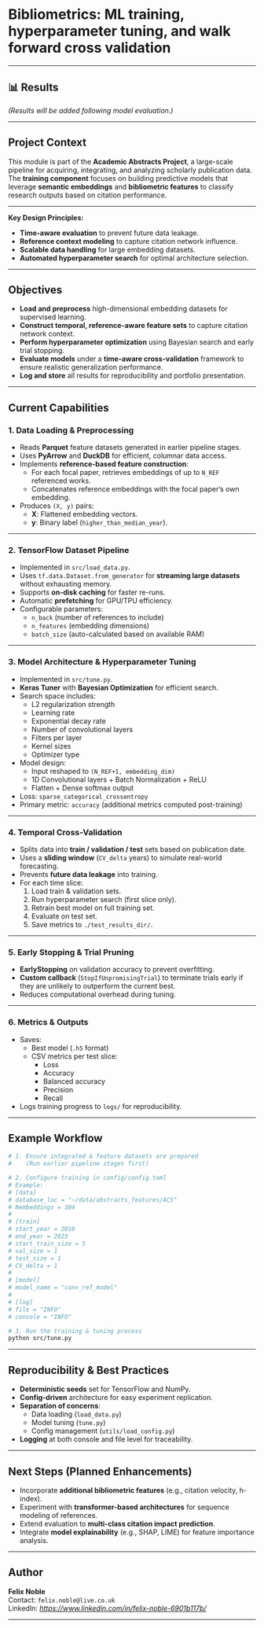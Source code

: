 # Bibliometrics: ML training, hyperparameter tuning, and walk forward cross validation

---

## 📊 Results
<!-- 
Insert key performance visualizations here (e.g., accuracy curves, PR curves, confusion matrices).
Example:
![Validation Accuracy Over Time](./results/val_accuracy.png)
![Precision-Recall Curve](./results/precision_recall.png)
-->
*(Results will be added following model evaluation.)*

---

## Project Context
This module is part of the **Academic Abstracts Project**, a large-scale pipeline for acquiring, integrating, and analyzing scholarly publication data.  
The **training component** focuses on building predictive models that leverage **semantic embeddings** and **bibliometric features** to classify research outputs based on citation performance.

---

**Key Design Principles:**
- **Time-aware evaluation** to prevent future data leakage.
- **Reference context modeling** to capture citation network influence.
- **Scalable data handling** for large embedding datasets.
- **Automated hyperparameter search** for optimal architecture selection.

---

## Objectives
- **Load and preprocess** high-dimensional embedding datasets for supervised learning.
- **Construct temporal, reference-aware feature sets** to capture citation network context.
- **Perform hyperparameter optimization** using Bayesian search and early trial stopping.
- **Evaluate models** under a **time-aware cross-validation** framework to ensure realistic generalization performance.
- **Log and store** all results for reproducibility and portfolio presentation.

---

## Current Capabilities

### 1. Data Loading & Preprocessing
- Reads **Parquet** feature datasets generated in earlier pipeline stages.
- Uses **PyArrow** and **DuckDB** for efficient, columnar data access.
- Implements **reference-based feature construction**:
  - For each focal paper, retrieves embeddings of up to `N_REF` referenced works.
  - Concatenates reference embeddings with the focal paper’s own embedding.
- Produces `(X, y)` pairs:
  - **X**: Flattened embedding vectors.
  - **y**: Binary label (`higher_than_median_year`).

---

### 2. TensorFlow Dataset Pipeline
- Implemented in `src/load_data.py`.
- Uses `tf.data.Dataset.from_generator` for **streaming large datasets** without exhausting memory.
- Supports **on-disk caching** for faster re-runs.
- Automatic **prefetching** for GPU/TPU efficiency.
- Configurable parameters:
  - `n_back` (number of references to include)
  - `n_features` (embedding dimensions)
  - `batch_size` (auto-calculated based on available RAM)

---

### 3. Model Architecture & Hyperparameter Tuning
- Implemented in `src/tune.py`.
- **Keras Tuner** with **Bayesian Optimization** for efficient search.
- Search space includes:
  - L2 regularization strength
  - Learning rate
  - Exponential decay rate
  - Number of convolutional layers
  - Filters per layer
  - Kernel sizes
  - Optimizer type
- Model design:
  - Input reshaped to `(N_REF+1, embedding_dim)`
  - 1D Convolutional layers + Batch Normalization + ReLU
  - Flatten + Dense softmax output
- Loss: `sparse_categorical_crossentropy`
- Primary metric: `accuracy` (additional metrics computed post-training)

---

### 4. Temporal Cross-Validation
- Splits data into **train / validation / test** sets based on publication date.
- Uses a **sliding window** (`CV_delta` years) to simulate real-world forecasting.
- Prevents **future data leakage** into training.
- For each time slice:
  1. Load train & validation sets.
  2. Run hyperparameter search (first slice only).
  3. Retrain best model on full training set.
  4. Evaluate on test set.
  5. Save metrics to `./test_results_dir/`.

---

### 5. Early Stopping & Trial Pruning
- **EarlyStopping** on validation accuracy to prevent overfitting.
- **Custom callback** (`StopIfUnpromisingTrial`) to terminate trials early if they are unlikely to outperform the current best.
- Reduces computational overhead during tuning.

---

### 6. Metrics & Outputs
- Saves:
  - Best model (`.h5` format)
  - CSV metrics per test slice:
    - Loss
    - Accuracy
    - Balanced accuracy
    - Precision
    - Recall
- Logs training progress to `logs/` for reproducibility.

---

## Example Workflow

```bash
# 1. Ensure integrated & feature datasets are prepared
#    (Run earlier pipeline stages first)

# 2. Configure training in config/config.toml
# Example:
# [data]
# database_loc = "~/data/abstracts_features/ACS"
# Nembeddings = 384
#
# [train]
# start_year = 2010
# end_year = 2023
# start_train_size = 5
# val_size = 1
# test_size = 1
# CV_delta = 1
#
# [model]
# model_name = "conv_ref_model"
#
# [log]
# file = "INFO"
# console = "INFO"

# 3. Run the training & tuning process
python src/tune.py
```

---

## Reproducibility & Best Practices
- **Deterministic seeds** set for TensorFlow and NumPy.
- **Config-driven** architecture for easy experiment replication.
- **Separation of concerns**:
  - Data loading (`load_data.py`)
  - Model tuning (`tune.py`)
  - Config management (`utils/load_config.py`)
- **Logging** at both console and file level for traceability.

---

## Next Steps (Planned Enhancements)
- Incorporate **additional bibliometric features** (e.g., citation velocity, h-index).
- Experiment with **transformer-based architectures** for sequence modeling of references.
- Extend evaluation to **multi-class citation impact prediction**.
- Integrate **model explainability** (e.g., SHAP, LIME) for feature importance analysis.

---

## Author
**Felix Noble**  
Contact: `felix.noble@live.co.uk`  
LinkedIn: *https://www.linkedin.com/in/felix-noble-6901b117b/*  

---
